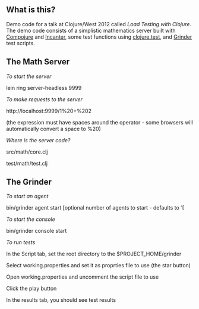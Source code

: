 ## What is this?
Demo code for a talk at Clojure/West 2012 called <i>Load Testing with Clojure</i>. The demo code consists of a simplistic mathematics server built with [Compojure](https://github.com/weavejester/compojure) and [Incanter](http://incanter.org/), some test functions using [clojure.test](http://richhickey.github.com/clojure/clojure.test-api.html), and [Grinder](http://grinder.sourceforge.net/) test scripts.

## The Math Server
<i>To start the server</i>

lein ring server-headless 9999

<i>To make requests to the server</i>

http://localhost:9999/1%20+%202

(the expression must have spaces around the operator - some browsers will automatically convert a space to %20)

<i>Where is the server code?</i>

src/math/core.clj

test/math/test.clj

## The Grinder
<i>To start an agent</i>

bin/grinder agent start [optional number of agents to start - defaults to 1]

<i>To start the console</i>

bin/grinder console start

<i>To run tests</i>

In the Script tab, set the root directory to the $PROJECT_HOME/grinder

Select working.properties and set it as proprties file to use (the star button)

Open working.properties and uncomment the script file to use

Click the play button

In the results tab, you should see test results

